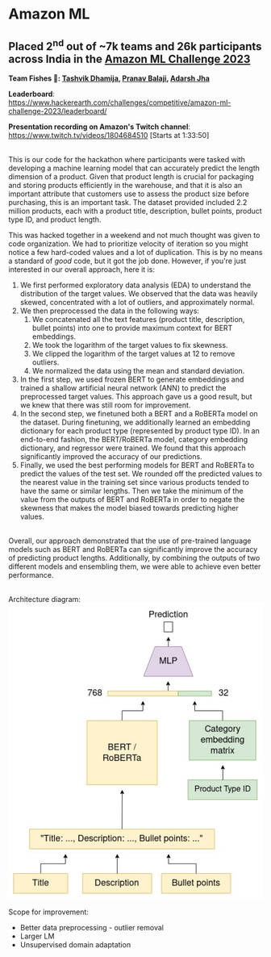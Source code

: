# Amazon ML
## Placed 2<sup>nd</sup> out of ~7k teams and 26k participants across India in the [Amazon ML Challenge 2023](https://www.hackerearth.com/challenges/new/competitive/amazon-ml-challenge-2023/)
**Team Fishes 🐠: [Tashvik Dhamija](https://github.com/TashvikDhamija), [Pranav Balaji](https://github.com/greenfish8090), [Adarsh Jha](https://github.com/Adarsh-Jha)**

**Leaderboard**: https://www.hackerearth.com/challenges/competitive/amazon-ml-challenge-2023/leaderboard/

**Presentation recording on Amazon's Twitch channel**: https://www.twitch.tv/videos/1804684510 [Starts at 1:33:50]

\
This is our code for the hackathon where participants were tasked with developing a machine learning model that can accurately predict the length dimension of a product. Given that product length is crucial for packaging and storing products efficiently in the warehouse, and that it is also an important attribute that customers use to assess the product size before purchasing, this is an important task. The dataset provided included 2.2 million products, each with a product title, description, bullet points, product type ID, and product length.

This was hacked together in a weekend and not much thought was given to code organization. We had to prioritize velocity of iteration so you might notice a few hard-coded values and a lot of duplication. This is by no means a standard of *good* code, but it got the job done. However, if you're just interested in our overall approach, here it is:


1. We first performed exploratory data analysis (EDA) to understand the distribution of the target values. We observed that the data was heavily skewed, concentrated with a lot of outliers, and approximately normal.
2. We then preprocessed the data in the following ways:
   1. We concatenated all the text features (product title, description, bullet points) into one to provide maximum context for BERT embeddings.
   2. We took the logarithm of the target values to fix skewness.
   3. We clipped the logarithm of the target values at 12 to remove outliers.
   4. We normalized the data using the mean and standard deviation.
3. In the first step, we used frozen BERT to generate embeddings and trained a shallow artificial neural network (ANN) to predict the preprocessed target values. This approach gave us a good result, but we knew that there was still room for improvement.
4. In the second step, we finetuned both a BERT and a RoBERTa model on the dataset. During finetuning, we additionally learned an embedding dictionary for each product type (represented by product type ID). In an end-to-end fashion, the BERT/RoBERTa model, category embedding dictionary, and regressor were trained. We found that this approach significantly improved the accuracy of our predictions.
5. Finally, we used the best performing models for BERT and RoBERTa to predict the values of the test set. We rounded off the predicted values to the nearest value in the training set since various products tended to have the same or similar lengths. Then we take the minimum of the value from the outputs of BERT and RoBERTa in order to negate the skewness that makes the model biased towards predicting higher values.

\
Overall, our approach demonstrated that the use of pre-trained language models such as BERT and RoBERTa can significantly improve the accuracy of predicting product lengths. Additionally, by combining the outputs of two different models and ensembling them, we were able to achieve even better performance.

\
Architecture diagram:\
![Arch diagram](arch.jpg "Architure")

Scope for improvement:
- Better data preprocessing - outlier removal
- Larger LM
- Unsupervised domain adaptation
